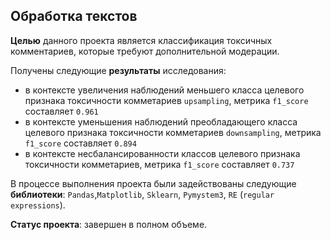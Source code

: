 ## Обработка текстов

**Целью** данного проекта является классификация токсичных комментариев, которые требуют дополнительной модерации.

Получены следующие **результаты** исследования: 
- в контексте увеличения наблюдений меньшего класса целевого признака токсичности комметариев `upsampling`, метрика `f1_score` составляет `0.961`
- в контексте уменьшения наблюдений преобладающего класса целевого признака токсичности комметариев `downsampling`, метрика `f1_score` составляет `0.894`
- в контексте несбалансированности классов целевого признака токсичности комметариев, метрика `f1_score` составляет `0.737`

В процессе выполнения проекта были задействованы следующие **библиотеки**: `Pandas`,`Matplotlib`, `Sklearn`, `Pymystem3`, `RE` (`regular expressions`). 

**Статус проекта**: завершен в полном объеме.
